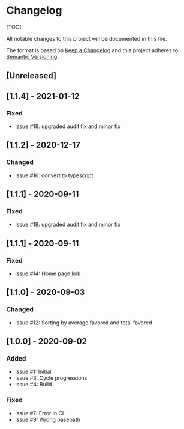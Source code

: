 # Changelog

[TOC]

All notable changes to this project will be documented in this file.

The format is based on [Keep a Changelog](http://keepachangelog.com/en/1.0.0/)
and this project adheres to [Semantic Versioning](http://semver.org/spec/v2.0.0.html).

## [Unreleased]

## [1.1.4] - 2021-01-12

### Fixed

- Issue #18: upgraded audit fix and minor fix

## [1.1.2] - 2020-12-17

### Changed

- Issue #16: convert to typescript

## [1.1.1] - 2020-09-11

### Fixed

- Issue #18: upgraded audit fix and minor fix

## [1.1.1] - 2020-09-11

### Fixed

- Issue #14: Home page link

## [1.1.0] - 2020-09-03

### Changed

- Issue #12: Sorting by average favored and total favored

## [1.0.0] - 2020-09-02

### Added

- Issue #1: Initial
- Issue #3: Cycle progressions
- Issue #4: Build

### Fixed

- Issue #7:  Error in CI
- Issue #9:  Wrong basepath
